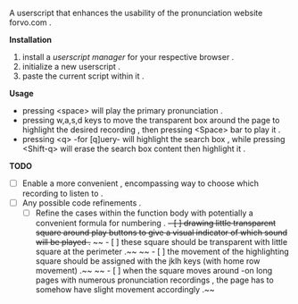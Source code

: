 A userscript that enhances the usability of the pronunciation website forvo.com .

**Installation**

1.   install a _userscript manager_ for your respective browser .
2.   initialize a new userscript .
3.   paste the current script within it .

**Usage**

*   pressing \<space\> will play the primary pronunciation .
*   pressing w,a,s,d keys to move the transparent box around the page to highlight the desired recording , then pressing \<Space\> bar to play it .
*   pressing \<q\> -for [q]uery- will highlight the search box , while pressing \<Shift-q\> will erase the search box content then highlight it .

**TODO**
- [ ]  Enable a more convenient , encompassing way to choose which recording to listen to .
- [ ]  Any possible code refinements .
    - [ ] Refine the cases within the function body with potentially a convenient formula for numbering .
~~- [ ]  drawing little transparent square around play buttons to give a visual indicator of which sound will be played .~~
~~    - [ ] these square should be transparent with little square at the perimeter .~~
~~    - [ ] the movement of the highlighting square should be assigned with the jklh keys (with home row movement) .~~
~~    - [ ] when the square moves around -on long pages with numerous pronunciation recordings , the page has to somehow have slight movement accordingly .~~

